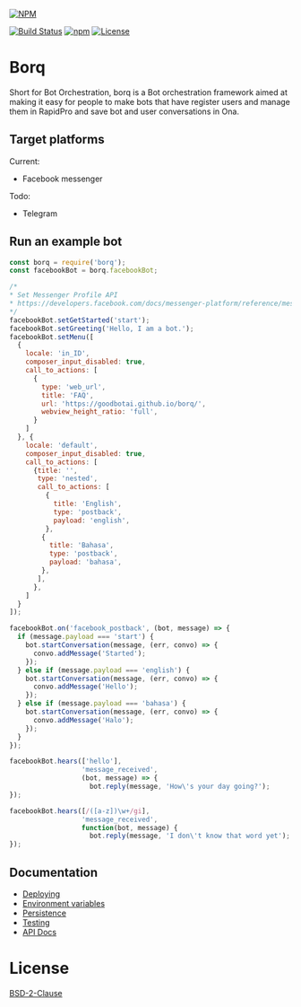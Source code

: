 [![NPM](https://nodei.co/npm/borq.png?downloads=true&stars=true)](https://nodei.co/npm/borq/)

[![Build Status](https://travis-ci.org/goodbotai/borq.svg?branch=master)](https://travis-ci.org/goodbotai/borq)
[![npm](https://img.shields.io/npm/v/borq.svg)](https://www.npmjs.com/package/borq)
[![License](https://img.shields.io/badge/License-BSD%202--Clause-orange.svg)](https://github.com/goodbotai/borq/blob/master/LICENSE)


# Borq
Short for Bot Orchestration, borq is a Bot orchestration framework aimed at
making it easy for people to make bots that have register users and manage them
in RapidPro and save bot and user conversations in Ona.

## Target platforms
Current:
 - Facebook messenger

Todo:
 - Telegram

## Run an example bot
```javascript
const borq = require('borq');
const facebookBot = borq.facebookBot;

/*
* Set Messenger Profile API
* https://developers.facebook.com/docs/messenger-platform/reference/messenger-profile-api
*/
facebookBot.setGetStarted('start');
facebookBot.setGreeting('Hello, I am a bot.');
facebookBot.setMenu([
  {
    locale: 'in_ID',
    composer_input_disabled: true,
    call_to_actions: [
      {
        type: 'web_url',
        title: 'FAQ',
        url: 'https://goodbotai.github.io/borq/',
        webview_height_ratio: 'full',
      }
    ]
  }, {
    locale: 'default',
    composer_input_disabled: true,
    call_to_actions: [
      {title: '',
       type: 'nested',
       call_to_actions: [
         {
           title: 'English',
           type: 'postback',
           payload: 'english',
         },
        {
          title: 'Bahasa',
          type: 'postback',
          payload: 'bahasa',
        },
       ],
      },
    ]
  }
]);

facebookBot.on('facebook_postback', (bot, message) => {
  if (message.payload === 'start') {
    bot.startConversation(message, (err, convo) => {
      convo.addMessage('Started');
    });
  } else if (message.payload === 'english') {
    bot.startConversation(message, (err, convo) => {
      convo.addMessage('Hello');
    });
  } else if (message.payload === 'bahasa') {
    bot.startConversation(message, (err, convo) => {
      convo.addMessage('Halo');
    });
  }
});

facebookBot.hears(['hello'],
                  'message_received',
                  (bot, message) => {
                    bot.reply(message, 'How\'s your day going?');
});

facebookBot.hears([/([a-z])\w+/gi],
                  'message_received',
                  function(bot, message) {
                    bot.reply(message, 'I don\'t know that word yet');
});
```

## Documentation
 * [Deploying](https://github.com/goodbotai/borq/blob/master/docs/Deploying.md)
 * [Environment variables](https://github.com/goodbotai/borq/blob/master/docs/Environment%20Variables.md)
 * [Persistence](https://github.com/goodbotai/borq/blob/master/docs/Persistence.md)
 * [Testing](https://github.com/goodbotai/borq/blob/master/docs/Testing.md)
 * [API Docs](https://goodbotai.github.io/borq)

# License
[BSD-2-Clause](LICENSE)
